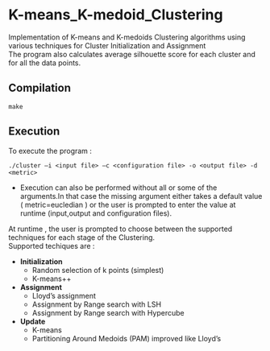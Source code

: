 # K-means_K-medoid_Clustering
Implementation of K-means and K-medoids Clustering algorithms using various techniques for Cluster Initialization and Assignment  
The program also calculates average silhouette score for each cluster and for all the data points.


## Compilation
~~~
make
~~~

## Execution
To execute the program :
~~~
./cluster –i <input file> –c <configuration file> -o <output file> -d <metric>
~~~
- Execution can also be performed without all or some of the arguments.In that case the missing argument either takes a default value ( metric=eucledian ) or the user is prompted to enter the value at runtime (input,output and configuration files).

At runtime , the user is prompted to choose between the supported techniques for each stage of the Clustering.  
Supported techiques are :  
- **Initialization**     
  - Random selection of k points (simplest)  
  - K-means++  
- **Assignment** 
  - Lloyd’s assignment 
  - Assignment by Range search with LSH
  - Assignment by Range search with Hypercube 
- **Update** 
  - K-means 
  - Partitioning Around Medoids (PAM) improved like Lloyd’s
